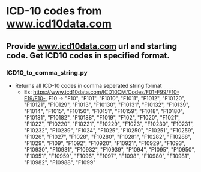 # ICD-10 codes from www.icd10data.com
## Provide www.icd10data.com url and starting code. Get ICD10 codes in specified format.

### ICD10_to_comma_string.py
- Returns all ICD-10 codes in comma seperated string format
  - Ex: https://www.icd10data.com/ICD10CM/Codes/F01-F99/F10-F19/F10-, F10 -> "F10", "F101", "F1010", "F1011", "F1012", "F10120", "F10121", "F10129", "F1013",               "F10130", "F10131", "F10132", "F10139", "F1014", "F1015", "F10150", "F10151", "F10159", "F1018", "F10180", "F10181", "F10182", "F10188", "F1019", "F102",           "F1020", "F1021", "F1022", "F10220", "F10221", "F10229", "F1023", "F10230", "F10231", "F10232", "F10239", "F1024", "F1025", "F10250", "F10251", "F10259",           "F1026", "F1027", "F1028", "F10280", "F10281", "F10282", "F10288", "F1029", "F109", "F1092", "F10920", "F10921", "F10929", "F1093", "F10930", "F10931",             "F10932", "F10939", "F1094", "F1095", "F10950", "F10951", "F10959", "F1096", "F1097", "F1098", "F10980", "F10981", "F10982", "F10988", "F1099"
